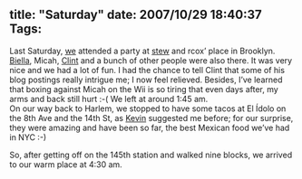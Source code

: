 title: "Saturday"
date: 2007/10/29 18:40:37
Tags: 
---
<p>Last Saturday, <a href="http://www.maggit.com.mx" target="_blank">we</a> attended a party at <a href="http://vireo.org/~stew/blog" target="_blank">stew</a> and rcox&#8217; place in Brooklyn. <a href="http://www.healthhacker.org/satoroams/" target="_blank">Biella</a>, Micah, <a href="http://xana.scru.org/" target="_blank">Clint</a> and a bunch of other people were also there. It was very nice and we had a lot of fun. I had the chance to tell Clint that some of his blog postings really intrigue me; I now feel relieved. Besides, I&#8217;ve learned that boxing against Micah on the Wii is so tiring that even days after, my arms and back still hurt :-( We left at around 1:45 am.<br/>
On our way back to Harlem, we stopped to have some tacos at El Ídolo on the 8th Ave and the 14th St, as <a href="http://mysite.verizon.net/kevin.mark/" target="_blank">Kevin</a> suggested me before; for our surprise, they were amazing and have been so far, the best Mexican food we&#8217;ve had in NYC :-)</p>

<p>So, after getting off on the 145th station and walked nine blocks, we arrived to our warm place at 4:30 am.</p>
